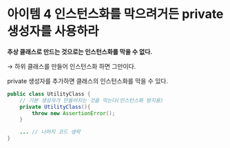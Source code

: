 # 아이템 4 인스턴스화를 막으려거든 private 생성자를 사용하라

**추상 클래스로 만드는 것으로는 인스턴스화를 막을 수 없다.**

→ 하위 클래스를 만들어 인스턴스화 하면 그만이다.

private 생성자를 추가하면 클래스의 인스턴스화를 막을 수 있다.

```java
public class UtilityClass {
	// 기본 생성자가 만들어지는 것을 막는다(인스턴스화 방지용)
	private UtilityClass(){
		throw new AssertionError();
	}

	... // 나머지 코드 생략
}
```